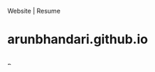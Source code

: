 Website | Resume
# arunbhandari.github.io

</br>
<a href="https://www.buymeacoffee.com/Lightcoder" target="_blank"><img src="https://cdn.buymeacoffee.com/buttons/default-orange.png" alt="Buy Me A Coffee" style="height: 5 !important;width: 10 !important;" ></a>
